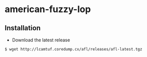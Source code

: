 # american-fuzzy-lop

## Installation

* Download the latest release 
```
$ wget http://lcamtuf.coredump.cx/afl/releases/afl-latest.tgz
```

